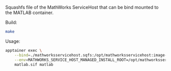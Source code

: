 Squashfs file of the MathWorks ServiceHost that can be bind mounted to the MATLAB container.

Build:

```bash
make
```

Usage:

```bash
apptainer exec \
    --bind=./mathworksservicehost.sqfs:/opt/mathworksservicehost:image-src=/ \
    --env=MATHWORKS_SERVICE_HOST_MANAGED_INSTALL_ROOT=/opt/mathworksservicehost \
    matlab.sif matlab
```

